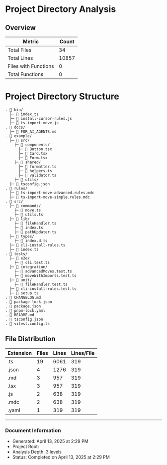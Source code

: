# Project Directory Analysis

## Overview

| Metric | Count |
|--------|-------|
| Total Files | 34 |
| Total Lines | 10857 |
| Files with Functions | 0 |
| Total Functions | 0 |

# Project Directory Structure

```
. 📁 bin/
  ├─ 📄 index.ts
  ├─ 📄 install-cursor-rules.js
  ├─ 📄 ts-import-move.js
. 📁 docs/
  ├─ 📄 FOR_AI_AGENTS.md
. 📁 example/
  ├─ 📁 src/
    ├─ 📁 components/
      ├─ 📄 Button.tsx
      ├─ 📄 Card.tsx
      ├─ 📄 Form.tsx
    ├─ 📁 shared/
      ├─ 📄 formatter.ts
      ├─ 📄 helpers.ts
      ├─ 📄 validator.ts
    ├─ 📁 utils/
  ├─ 📄 tsconfig.json
. 📁 rules/
  ├─ 📄 ts-import-move-advanced.rules.mdc
  ├─ 📄 ts-import-move-simple.rules.mdc
. 📁 src/
  ├─ 📁 commands/
    ├─ 📄 move.ts
    ├─ 📄 utils.ts
  ├─ 📁 lib/
    ├─ 📄 fileHandler.ts
    ├─ 📄 index.ts
    ├─ 📄 pathUpdater.ts
  ├─ 📁 types/
    ├─ 📄 index.d.ts
  ├─ 📄 cli-install-rules.ts
  ├─ 📄 index.ts
. 📁 tests/
  ├─ 📁 e2e/
    ├─ 📄 cli.test.ts
  ├─ 📁 integration/
    ├─ 📄 advancedMoves.test.ts
    ├─ 📄 moveWithImports.test.ts
  ├─ 📁 unit/
    ├─ 📄 fileHandler.test.ts
  ├─ 📄 cli-install-rules.test.ts
  ├─ 📄 setup.ts
. 📄 CHANGELOG.md
. 📄 package-lock.json
. 📄 package.json
. 📄 pnpm-lock.yaml
. 📄 README.md
. 📄 tsconfig.json
. 📄 vitest.config.ts

```

## File Distribution

| Extension | Files | Lines | Lines/File |
|-----------|-------|-------|------------|
| .ts | 19 | 6061 | 319 |
| .json | 4 | 1276 | 319 |
| .md | 3 | 957 | 319 |
| .tsx | 3 | 957 | 319 |
| .js | 2 | 638 | 319 |
| .mdc | 2 | 638 | 319 |
| .yaml | 1 | 319 | 319 |

---

### Document Information

- Generated: April 13, 2025 at 2:29 PM
- Project Root: 
- Analysis Depth: 3 levels
- Status: Completed on April 13, 2025 at 2:29 PM
